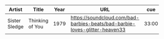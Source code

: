 | Artist | Title | Year | URL | cue | bpm |
|--------|-------|------|-----|-----|-----|
| Sister Sledge | Thinking of You | 1979 | https://soundcloud.com/bad-barbies-beats/bad-barbie-loves-glitter-heaven33 | 33:00 | 122 |
